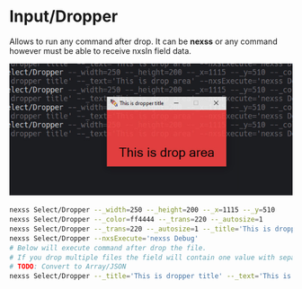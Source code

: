 # Input/Dropper

Allows to run any command after drop. It can be **nexss** or any command however must be able to receive nxsIn field data.

![Nexss Programmer Dropper](nexssProgrammer_dropper.jpg)

```sh
nexss Select/Dropper --_width=250 --_height=200 --_x=1115 --_y=510
nexss Select/Dropper --_color=ff4444 --_trans=220 --_autosize=1
nexss Select/Dropper --_trans=220 --_autosize=1 --_title='This is dropper title' --_text='This is drop area'
nexss Select/Dropper --nxsExecute='nexss Debug'
# Below will execute command after drop the file.
# If you drop multiple files the field will contain one value with separated /n
# TODO: Convert to Array/JSON
nexss Select/Dropper --_title='This is dropper title' --_text='This is drop area' --nxsExecute='nexss Debug'
```
